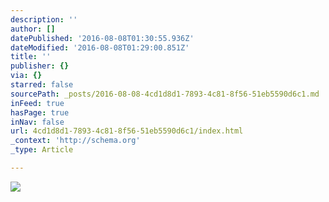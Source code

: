```yaml
---
description: ''
author: []
datePublished: '2016-08-08T01:30:55.936Z'
dateModified: '2016-08-08T01:29:00.851Z'
title: ''
publisher: {}
via: {}
starred: false
sourcePath: _posts/2016-08-08-4cd1d8d1-7893-4c81-8f56-51eb5590d6c1.md
inFeed: true
hasPage: true
inNav: false
url: 4cd1d8d1-7893-4c81-8f56-51eb5590d6c1/index.html
_context: 'http://schema.org'
_type: Article

---
```

![](https://the-grid-user-content.s3-us-west-2.amazonaws.com/118be6cf-345c-47b8-9bce-b03164743b2a.jpg)